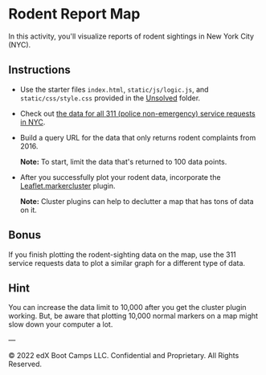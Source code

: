 # Rodent Report Map

In this activity, you'll visualize reports of rodent sightings in New York City (NYC).

## Instructions

* Use the starter files `index.html`, `static/js/logic.js`, and `static/css/style.css` provided in the [Unsolved](Unsolved) folder.

* Check out [the data for all 311 (police non-emergency) service requests in NYC](https://data.cityofnewyork.us/Social-Services/311-Service-Requests-from-2010-to-Present/erm2-nwe9/data).

* Build a query URL for the data that only returns rodent complaints from 2016.

    **Note:** To start, limit the data that's returned to 100 data points.

* After you successfully plot your rodent data, incorporate the [Leaflet.markercluster](https://github.com/Leaflet/Leaflet.markercluster) plugin.

    **Note:** Cluster plugins can help to declutter a map that has tons of data on it.

## Bonus

If you finish plotting the rodent-sighting data on the map, use the 311 service requests data to plot a similar graph for a different type of data.

## Hint

You can increase the data limit to 10,000 after you get the cluster plugin working. But, be aware that plotting 10,000 normal markers on a map might slow down your computer a lot.

—

© 2022 edX Boot Camps LLC. Confidential and Proprietary. All Rights Reserved.
